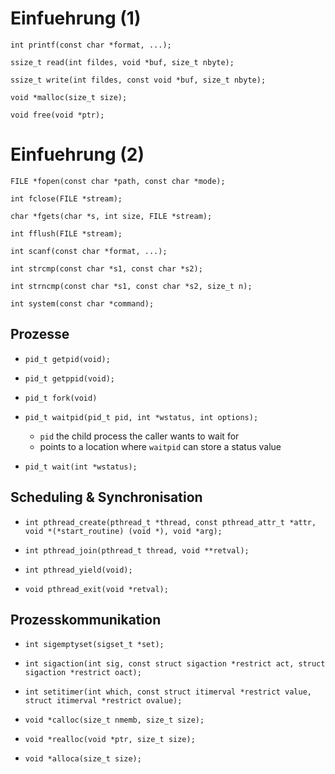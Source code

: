 # Einfuehrung (1)
`int printf(const char *format, ...);`

`ssize_t read(int fildes, void *buf, size_t nbyte);`

`ssize_t write(int fildes, const void *buf, size_t nbyte);`

`void *malloc(size_t size);` 

`void free(void *ptr);`

# Einfuehrung (2)
`FILE *fopen(const char *path, const char *mode);`

`int fclose(FILE *stream);`

`char *fgets(char *s, int size, FILE *stream);`

`int fflush(FILE *stream);`

`int scanf(const char *format, ...);`

`int strcmp(const char *s1, const char *s2);`

`int strncmp(const char *s1, const char *s2, size_t n);`

`int system(const char *command);`

## Prozesse
* `pid_t getpid(void);`

* `pid_t getppid(void);`

* `pid_t fork(void)`

* `pid_t waitpid(pid_t pid, int *wstatus, int options);`
    * `pid` the child process the caller wants to wait for
    * points to a location where `waitpid` can store a status value
* `pid_t wait(int *wstatus);`

## Scheduling & Synchronisation

* `int pthread_create(pthread_t *thread, const pthread_attr_t *attr, void *(*start_routine) (void *), void *arg);`

* `int pthread_join(pthread_t thread, void **retval);`

* `int pthread_yield(void);`

* `void pthread_exit(void *retval);`

## Prozesskommunikation

* `int sigemptyset(sigset_t *set);`

* `int sigaction(int sig, const struct sigaction *restrict act, struct sigaction *restrict oact);`

* `int setitimer(int which, const struct itimerval *restrict value, struct itimerval *restrict ovalue);`

* `void *calloc(size_t nmemb, size_t size);`

* `void *realloc(void *ptr, size_t size);`

* `void *alloca(size_t size);`